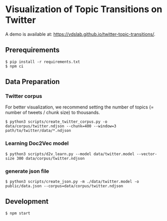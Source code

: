 # Visualization of Topic Transitions on Twitter

A demo is available at: https://vdslab.github.io/twitter-topic-transitions/.

## Prerequirements

```shell-session
$ pip install -r requirements.txt
$ npm ci
```

## Data Preparation

### Twitter corpus

For better visualization, we recommend setting the number of topics (= number of tweets / chunk size) to thousands.

```shell-session
$ python3 scripts/create_twitter_corpus.py -o data/corpus/twitter.ndjson --chunk=400 --window=3 path/to/twitter/data/*.ndjson
```

### Learning Doc2Vec model

```shell-session
$ python3 scripts/d2v_learn.py --model data/twitter.model --vector-size 300 data/corpus/twitter.ndjson
```

### generate json file

```shell-session
$ python3 scripts/create_json.py -m ./data/twitter.model -o public/data.json --corpus=data/corpus/twitter.ndjson
```

## Development

```shell-session
$ npm start
```
